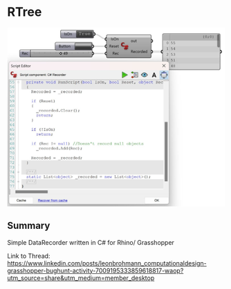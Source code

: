 # RTree
![Alt text](img/recorder.jpg?raw=false "Simple DataRecorder written in C# for Rhino/ Grasshopper")
## Summary
Simple DataRecorder written in C# for Rhino/ Grasshopper

Link to Thread:
https://www.linkedin.com/posts/leonbrohmann_computationaldesign-grasshopper-bughunt-activity-7009195333859618817-waop?utm_source=share&utm_medium=member_desktop